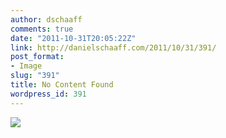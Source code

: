 ```yaml
---
author: dschaaff
comments: true
date: "2011-10-31T20:05:22Z"
link: http://danielschaaff.com/2011/10/31/391/
post_format:
- Image
slug: "391"
title: No Content Found
wordpress_id: 391
---
```


![](https://danielschaaff.files.wordpress.com/2011/10/tumblr_lty54yn7ip1qcnv82o1_1280.png)
